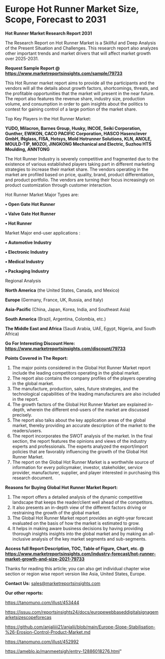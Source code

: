 # Europe Hot Runner Market Size, Scope, Forecast to 2031

<strong>Hot Runner Market Research Report 2031</strong>

The Research Report on Hot Runner Market is a Skillful and Deep Analysis of the Present Situation and Challenges. This research report also analyzes other important trends and market drivers that will affect market growth over 2025-2031.

<strong>Request Sample Report @ <a href=https://www.marketreportsinsights.com/sample/79733>https://www.marketreportsinsights.com/sample/79733</a></strong>

This Hot Runner market report aims to provide all the participants and the vendors will all the details about growth factors, shortcomings, threats, and the profitable opportunities that the market will present in the near future. The report also features the revenue share, industry size, production volume, and consumption in order to gain insights about the politics to contest for gaining control of a large portion of the market share.

Top Key Players in the Hot Runner Market:

<strong>YUDO, Milacron, Barnes Group, Husky, INCOE, Seiki Corporation, Gunther, EWIKON, CACO PACIFIC Corporation, HASCO Hasenclever GmbH, INglass, FISA, Hotsys, Mold Hotrunner Solutions, KLN, ANOLE, MOULD-TIP, MOZOI, JINGKONG Mechanical and Electric, Suzhou HTS Moulding, ANNTONG</strong>

The Hot Runner Industry is severely competitive and fragmented due to the existence of various established players taking part in different marketing strategies to increase their market share. The vendors operating in the market are profiled based on price, quality, brand, product differentiation, and product portfolio. The vendors are turning their focus increasingly on product customization through customer interaction.

Hot Runner Market Major Types are:

<strong>• Open Gate Hot Runner

• Valve Gate Hot Runner

• Hot Runner</strong>

Market Major end-user applications :

<strong>• Automotive Industry

• Electronic Industry

• Medical Industry

• Packaging Industry</strong>

Regional Analysis

</u><strong><b>North America</b></strong> (the United States, Canada, and Mexico)

<strong><b>Europe </b></strong>(Germany, France, UK, Russia, and Italy)

<strong><b>Asia-Pacific</b></strong> (China, Japan, Korea, India, and Southeast Asia)

<strong><b>South America</b></strong> (Brazil, Argentina, Colombia, etc.)

<strong><b>The Middle East and Africa</b></strong> (Saudi Arabia, UAE, Egypt, Nigeria, and South Africa)

<strong>Go For Interesting Discount Here: <a href=https://www.marketreportsinsights.com/discount/79733>https://www.marketreportsinsights.com/discount/79733</a></strong>

<strong>Points Covered in The Report:</strong>
<ol>
  <li>The major points considered in the Global Hot Runner Market report include the leading competitors operating in the global market.</li>
  <li>The report also contains the company profiles of the players operating in the global market.</li>
  <li>The manufacture, production, sales, future strategies, and the technological capabilities of the leading manufacturers are also included in the report.</li>
  <li>The growth factors of the Global Hot Runner Market are explained in-depth, wherein the different end-users of the market are discussed precisely.</li>
  <li>The report also talks about the key application areas of the global market, thereby providing an accurate description of the market to the readers/users.</li>
  <li>The report incorporates the SWOT analysis of the market. In the final section, the report features the opinions and views of the industry experts and professionals. The experts analyzed the export/import policies that are favorably influencing the growth of the Global Hot Runner Market.</li>
  <li>The report on the Global Hot Runner Market is a worthwhile source of information for every policymaker, investor, stakeholder, service provider, manufacturer, supplier, and player interested in purchasing this research document.</li>
</ol>
<strong>Reasons for Buying Global Hot Runner Market Report:</strong>

<ol>
  <li>The report offers a detailed analysis of the dynamic competitive landscape that keeps the reader/client well ahead of the competitors.</li>
  <li>It also presents an in-depth view of the different factors driving or restraining the growth of the global market.</li>
  <li>The Global Hot Runner Market report provides an eight-year forecast evaluated on the basis of how the market is estimated to grow.</li>
  <li>It helps in making aware business decisions by having providing thorough insights insights into the global market and by making an all-inclusive analysis of the key market segments and sub-segments.</li>
</ol>
<strong>Access full Report Description, TOC, Table of Figure, Chart, etc. @ <a href=https://www.marketreportsinsights.com/industry-forecast/hot-runner-market-growth-and-size-2021-79733>https://www.marketreportsinsights.com/industry-forecast/hot-runner-market-growth-and-size-2021-79733</a></strong>


Thanks for reading this article; you can also get individual chapter wise section or region wise report version like Asia, United States, Europe.

<strong>Contact Us:</strong>
sales@marketreportsinsights.com

<strong>Our other reports:</strong>

<a href=https://tanomuno.com/illust/453444>https://tanomuno.com/illust/453444</a>

<a href=https://issuu.com/reportsinsights24/docs/europewebbaseddigitalsignagemarketsizescopeforecas>https://issuu.com/reportsinsights24/docs/europewebbaseddigitalsignagemarketsizescopeforecas</a>

<a href=https://github.com/anjaliiii21/anjalii/blob/main/Europe-Slope-Stabilisation-%26-Erosion-Control-Product-Market.md>https://github.com/anjaliiii21/anjalii/blob/main/Europe-Slope-Stabilisation-%26-Erosion-Control-Product-Market.md</a>

<a href=https://tanomuno.com/illust/452992>https://tanomuno.com/illust/452992</a>

<a href=https://ameblo.jp/manmeetsigh/entry-12886018276.html>https://ameblo.jp/manmeetsigh/entry-12886018276.html</a>"
